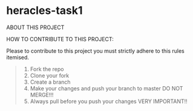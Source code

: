 # heracles-task1

ABOUT THIS PROJECT

HOW TO CONTRIBUTE TO THIS PROJECT:

Please to contribute to this project you must strictly adhere to this rules itemised.
> 1. Fork the repo 
> 2. Clone your fork
> 3. Create a branch
> 4. Make your changes and push your branch to master DO NOT MERGE!!!
> 5. Always pull before you push your changes VERY IMPORTANT!! 
